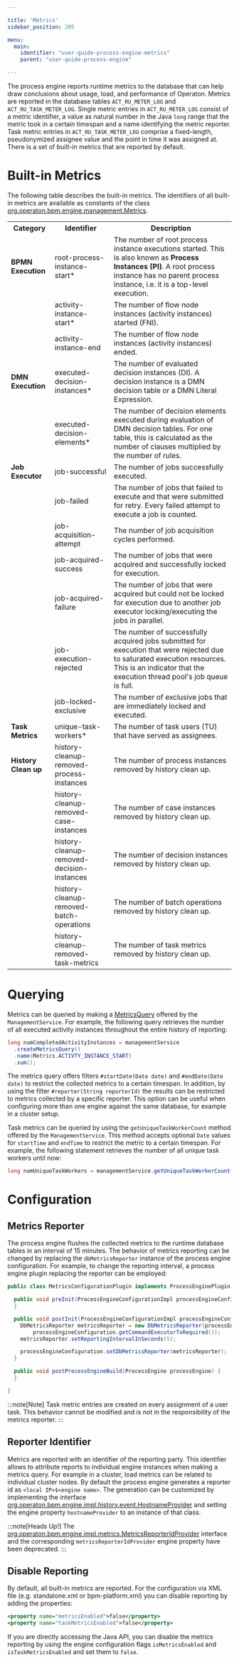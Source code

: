 ```yaml
---

title: 'Metrics'
sidebar_position: 205

menu:
  main:
    identifier: "user-guide-process-engine-metrics"
    parent: "user-guide-process-engine"

---
```


The process engine reports runtime metrics to the database that can help draw conclusions about usage, load, and performance of Operaton. Metrics are reported in the database tables `ACT_RU_METER_LOG` and `ACT_RU_TASK_METER_LOG`. Single metric entries in `ACT_RU_METER_LOG` consist of a metric identifier, a value as natural number in the Java `long` range that the metric took in a certain timespan and a name identifying the metric reporter. Task metric entries in `ACT_RU_TASK_METER_LOG` comprise a fixed-length, pseudonymized assignee value and the point in time it was assigned at. There is a set of built-in metrics that are reported by default.

# Built-in Metrics

The following table describes the built-in metrics. The identifiers of all built-in metrics are available as constants of the class <a class="javadocref" href="org/operaton/bpm/engine/management/Metrics.html">org.operaton.bpm.engine.management.Metrics</a>.

<table class="table table-striped">
  <tr>
    <th>Category</th>
    <th>Identifier</th>
    <th>Description</th>
  </tr>
  <tr>
    <td><b>BPMN Execution</b></td>
    <td>root-process-instance-start*</td>
    <td>
    The number of root process instance executions started. This is also known as <b>Process Instances (PI)</b>.
    A root process instance has no parent process instance, i.e. it is a top-level execution.
    </td>
  </tr>
  <tr>
    <td></td>
    <td>activity-instance-start*</td>
    <td>The number of flow node instances (activity instances) started (FNI).</td>
  </tr>
  <tr>
    <td></td>
    <td>activity-instance-end</td>
    <td>The number of flow node instances (activity instances) ended.</td>
  </tr>
  <tr>
    <td><b>DMN Execution</b></td>
    <td>executed-decision-instances*</td>
    <td>The number of evaluated decision instances (DI). A decision instance is a DMN decision table or a DMN Literal Expression.</td>
  </tr>
  <tr>
    <td></td>
    <td>executed-decision-elements*</td>
    <td>The number of decision elements executed during evaluation of DMN decision tables. For one table, this is calculated as the number of clauses multiplied by the number of rules.</td>
  </tr>
  <tr>
    <td><b>Job Executor</b></td>
    <td>job-successful</td>
    <td>The number of jobs successfully executed.</td>
  </tr>
  <tr>
    <td></td>
    <td>job-failed</td>
    <td>The number of jobs that failed to execute and that were submitted for retry. Every failed attempt to execute a job is counted.</td>
  </tr>
  <tr>
    <td></td>
    <td>job-acquisition-attempt</td>
    <td>The number of job acquisition cycles performed.</td>
  </tr>
  <tr>
    <td></td>
    <td>job-acquired-success</td>
    <td>The number of jobs that were acquired and successfully locked for execution.</td>
  </tr>
  <tr>
    <td></td>
    <td>job-acquired-failure</td>
    <td>The number of jobs that were acquired but could not be locked for execution due to another job executor locking/executing the jobs in parallel.</td>
  </tr>
  <tr>
    <td></td>
    <td>job-execution-rejected</td>
    <td>The number of successfully acquired jobs submitted for execution that were rejected due to saturated execution resources. This is an indicator that the execution thread pool's job queue is full.</td>
  </tr>
  <tr>
    <td></td>
    <td>job-locked-exclusive</td>
    <td>The number of exclusive jobs that are immediately locked and executed.</td>
  </tr>
  <tr>
    <td><b>Task Metrics</b></td>
    <td>unique-task-workers*</td>
    <td>The number of task users (TU) that have served as assignees.</td>
  </tr>
  <tr>
    <td><b>History Clean up</b></td>
    <td>history-cleanup-removed-process-instances</td>
    <td>The number of process instances removed by history clean up.</td>
  </tr>
  <tr>
    <td></td>
    <td>history-cleanup-removed-case-instances</td>
    <td>The number of case instances removed by history clean up.</td>
  </tr>
  <tr>
    <td></td>
    <td>history-cleanup-removed-decision-instances</td>
    <td>The number of decision instances removed by history clean up.</td>
  </tr>
  <tr>
    <td></td>
    <td>history-cleanup-removed-batch-operations</td>
    <td>The number of batch operations removed by history clean up.</td>
  </tr>
  <tr>
    <td></td>
    <td>history-cleanup-removed-task-metrics</td>
    <td>The number of task metrics removed by history clean up.</td>
  </tr>
</table>

# Querying

Metrics can be queried by making a [MetricsQuery](https://github.com/operaton/operaton/blob/main/engine/src/main/java/org/operaton/bpm/engine/management/MetricsQuery.java) offered by the `ManagementService`. For example, the following query retrieves the number of all executed activity instances throughout the entire history of reporting:

```java
long numCompletedActivityInstances = managementService
  .createMetricsQuery()
  .name(Metrics.ACTIVTY_INSTANCE_START)
  .sum();
```

The metrics query offers filters `#startDate(Date date)` and `#endDate(Date date)` to restrict the collected metrics to a certain timespan. In addition, by using the filter `#reporter(String reporterId)` the results can be restricted to metrics collected by a specific reporter. This option can be useful when configuring more than one engine against the same database, for example in a cluster setup.

Task metrics can be queried by using the `getUniqueTaskWorkerCount` method offered by the `ManagementService`. This method accepts optional `Date` values for `startTime` and `endTime` to restrict the metric to a certain timespan. For example, the following statement retrieves the number of all unique task workers until now:

```java
long numUniqueTaskWorkers = managementService.getUniqueTaskWorkerCount(null, null);
```

# Configuration

## Metrics Reporter

The process engine flushes the collected metrics to the runtime database tables in an interval of 15 minutes. The behavior of metrics reporting can be changed by replacing the `dbMetricsReporter` instance of the process engine configuration. For example, to change the reporting interval, a process engine plugin replacing the reporter can be employed:

```java
public class MetricsConfigurationPlugin implements ProcessEnginePlugin {

  public void preInit(ProcessEngineConfigurationImpl processEngineConfiguration) {
  }

  public void postInit(ProcessEngineConfigurationImpl processEngineConfiguration) {
    DbMetricsReporter metricsReporter = new DbMetricsReporter(processEngineConfiguration.getMetricsRegistry(),
        processEngineConfiguration.getCommandExecutorTxRequired());
    metricsReporter.setReportingIntervalInSeconds(5);

    processEngineConfiguration.setDbMetricsReporter(metricsReporter);
  }

  public void postProcessEngineBuild(ProcessEngine processEngine) {
  }

}
```

:::note[Note]
Task metric entries are created on every assignment of a user task. This behavior cannot be modified and is not in the responsibility of the metrics reporter.
:::

## Reporter Identifier

Metrics are reported with an identifier of the reporting party. This identifier allows to attribute
reports to individual engine instances when making a metrics query. For example in a cluster, load
metrics can be related to individual cluster nodes. By default the process engine generates a
reporter id as `<local IP>$<engine name>`. The generation can be customized by implementing the
interface [org.operaton.bpm.engine.impl.history.event.HostnameProvider](https://github.com/operaton/operaton/blob/main/engine/src/main/java/org/operaton/bpm/engine/impl/history/event/HostnameProvider.java)
and setting the engine property `hostnameProvider` to an instance of that class.

:::note[Heads Up!]
The
[org.operaton.bpm.engine.impl.metrics.MetricsReporterIdProvider](https://github.com/operaton/operaton/blob/main/engine/src/main/java/org/operaton/bpm/engine/impl/metrics/MetricsReporterIdProvider.java)
interface and the corresponding `metricsReporterIdProvider` engine property have been deprecated.
:::

## Disable Reporting

By default, all built-in metrics are reported. For the configuration via XML file (e.g. standalone.xml or bpm-platform.xml) you can disable reporting by adding the properties:
```xml
<property name="metricsEnabled">false</property>
<property name="taskMetricsEnabled">false</property>
```

If you are directly accessing the Java API, you can disable the metrics reporting by using the engine configuration flags `isMetricsEnabled` and `isTaskMetricsEnabled` and set them to `false`.
